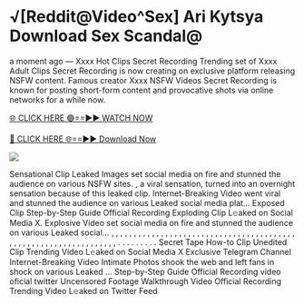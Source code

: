 # √[Reddit@Video^Sex] Ari Kytsya Download Sex Scandal@

a moment ago — Xxxx Hot Clips Secret Recording Trending set of Xxxx Adult Clips Secret Recording is now creating on exclusive platform releasing NSFW content. Famous creator Xxxx NSFW Videos Secret Recording is known for posting short-form content and provocative shots via online networks for a while now.

[🌐 CLICK HERE 🟢==►► WATCH NOW](https://tinyurl.com/topvvv?st=viral&si=gh)

[🔴 CLICK HERE 🌐==►► Download Now](https://tinyurl.com/topvvv?st=viral&si=gh)

[![](https://t4.ftcdn.net/jpg/00/89/87/57/360_F_89875724_hMf6q0pOUbIm38tYOeJTOKDftmRMQnny.jpg)](https://tinyurl.com/topvvv?st=viral&si=gh)

Sensational Clip Leaked Images set social media on fire and stunned the audience on various NSFW sites. , a viral sensation, turned into an overnight sensation because of this leaked clip. Internet-Breaking Video went viral and stunned the audience on various Leaked social media plat… Exposed Clip Step-by-Step Guide Official Recording Exploding Clip L𝚎aked on Social Media X. Explosive Video set social media on fire and stunned the audience on various Leaked social… , , , , , , , , , , , , , , , , , , , , , , , , , , , , , , , , , , , , , , , , , , , , , , , , , , , , , , , , , , , , , , , , , . . . . . . . . . Secret Tape How-to Clip Unedited Clip Trending Video L𝚎aked on Social Media X Exclusive Telegram Channel Internet-Breaking Video Intimate Photos shook the web and left fans in shock on various Leaked … Step-by-Step Guide Official Recording video oficial twitter Uncensored Footage Walkthrough Video Official Recording Trending Video L𝚎aked on Twitter Feed
